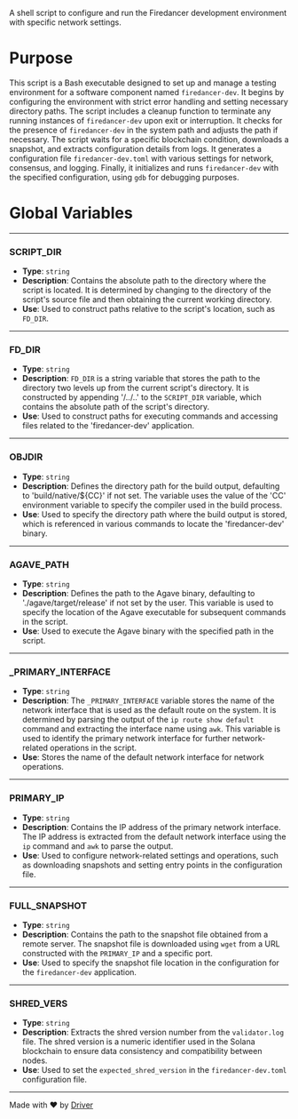 <!--------------------------------------------------------------------------------->
<!-- IMPORTANT: This file is auto-generated by Driver (https://driver.ai). -------->
<!-- Manual edits may be overwritten on future commits. --------------------------->
<!--------------------------------------------------------------------------------->

A shell script to configure and run the Firedancer development environment with specific network settings.

# Purpose
This script is a Bash executable designed to set up and manage a testing environment for a software component named `firedancer-dev`. It begins by configuring the environment with strict error handling and setting necessary directory paths. The script includes a cleanup function to terminate any running instances of `firedancer-dev` upon exit or interruption. It checks for the presence of `firedancer-dev` in the system path and adjusts the path if necessary. The script waits for a specific blockchain condition, downloads a snapshot, and extracts configuration details from logs. It generates a configuration file `firedancer-dev.toml` with various settings for network, consensus, and logging. Finally, it initializes and runs `firedancer-dev` with the specified configuration, using `gdb` for debugging purposes.
# Global Variables

---
### SCRIPT\_DIR
- **Type**: `string`
- **Description**: Contains the absolute path to the directory where the script is located. It is determined by changing to the directory of the script's source file and then obtaining the current working directory.
- **Use**: Used to construct paths relative to the script's location, such as `FD_DIR`.


---
### FD\_DIR
- **Type**: `string`
- **Description**: `FD_DIR` is a string variable that stores the path to the directory two levels up from the current script's directory. It is constructed by appending '/../..' to the `SCRIPT_DIR` variable, which contains the absolute path of the script's directory.
- **Use**: Used to construct paths for executing commands and accessing files related to the 'firedancer-dev' application.


---
### OBJDIR
- **Type**: `string`
- **Description**: Defines the directory path for the build output, defaulting to 'build/native/${CC}' if not set. The variable uses the value of the 'CC' environment variable to specify the compiler used in the build process.
- **Use**: Used to specify the directory path where the build output is stored, which is referenced in various commands to locate the 'firedancer-dev' binary.


---
### AGAVE\_PATH
- **Type**: `string`
- **Description**: Defines the path to the Agave binary, defaulting to './agave/target/release' if not set by the user. This variable is used to specify the location of the Agave executable for subsequent commands in the script.
- **Use**: Used to execute the Agave binary with the specified path in the script.


---
### \_PRIMARY\_INTERFACE
- **Type**: `string`
- **Description**: The `_PRIMARY_INTERFACE` variable stores the name of the network interface that is used as the default route on the system. It is determined by parsing the output of the `ip route show default` command and extracting the interface name using `awk`. This variable is used to identify the primary network interface for further network-related operations in the script.
- **Use**: Stores the name of the default network interface for network operations.


---
### PRIMARY\_IP
- **Type**: `string`
- **Description**: Contains the IP address of the primary network interface. The IP address is extracted from the default network interface using the `ip` command and `awk` to parse the output.
- **Use**: Used to configure network-related settings and operations, such as downloading snapshots and setting entry points in the configuration file.


---
### FULL\_SNAPSHOT
- **Type**: ``string``
- **Description**: Contains the path to the snapshot file obtained from a remote server. The snapshot file is downloaded using `wget` from a URL constructed with the `PRIMARY_IP` and a specific port.
- **Use**: Used to specify the snapshot file location in the configuration for the `firedancer-dev` application.


---
### SHRED\_VERS
- **Type**: ``string``
- **Description**: Extracts the shred version number from the `validator.log` file. The shred version is a numeric identifier used in the Solana blockchain to ensure data consistency and compatibility between nodes.
- **Use**: Used to set the `expected_shred_version` in the `firedancer-dev.toml` configuration file.



---
Made with ❤️ by [Driver](https://www.driver.ai/)
